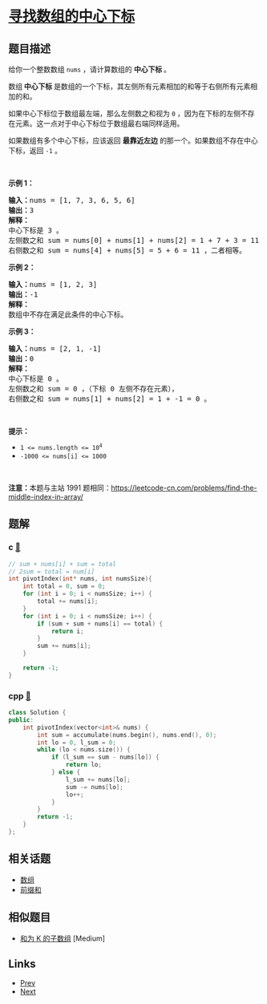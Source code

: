 
# [寻找数组的中心下标](https://leetcode-cn.com/problems/find-pivot-index)

## 题目描述

<p>给你一个整数数组&nbsp;<code>nums</code> ，请计算数组的 <strong>中心下标 </strong>。</p>

<p>数组<strong> 中心下标</strong><strong> </strong>是数组的一个下标，其左侧所有元素相加的和等于右侧所有元素相加的和。</p>

<p>如果中心下标位于数组最左端，那么左侧数之和视为 <code>0</code> ，因为在下标的左侧不存在元素。这一点对于中心下标位于数组最右端同样适用。</p>

<p>如果数组有多个中心下标，应该返回 <strong>最靠近左边</strong> 的那一个。如果数组不存在中心下标，返回 <code>-1</code> 。</p>

<p>&nbsp;</p>

<p><strong>示例 1：</strong></p>

<pre>
<strong>输入：</strong>nums = [1, 7, 3, 6, 5, 6]
<strong>输出：</strong>3
<strong>解释：</strong>
中心下标是 3 。
左侧数之和 sum = nums[0] + nums[1] + nums[2] = 1 + 7 + 3 = 11 ，
右侧数之和 sum = nums[4] + nums[5] = 5 + 6 = 11 ，二者相等。
</pre>

<p><strong>示例 2：</strong></p>

<pre>
<strong>输入：</strong>nums = [1, 2, 3]
<strong>输出：</strong>-1
<strong>解释：</strong>
数组中不存在满足此条件的中心下标。</pre>

<p><strong>示例 3：</strong></p>

<pre>
<strong>输入：</strong>nums = [2, 1, -1]
<strong>输出：</strong>0
<strong>解释：</strong>
中心下标是 0 。
左侧数之和 sum = 0 ，（下标 0 左侧不存在元素），
右侧数之和 sum = nums[1] + nums[2] = 1 + -1 = 0 。</pre>

<p>&nbsp;</p>

<p><strong>提示：</strong></p>

<ul>
	<li><code>1 &lt;= nums.length &lt;= 10<sup>4</sup></code></li>
	<li><code>-1000 &lt;= nums[i] &lt;= 1000</code></li>
</ul>

<p>&nbsp;</p>

<p><strong>注意：</strong>本题与主站 1991 题相同：<a href="https://leetcode-cn.com/problems/find-the-middle-index-in-array/" target="_blank">https://leetcode-cn.com/problems/find-the-middle-index-in-array/</a></p>


## 题解

### c [🔗](find-pivot-index.c) 
```c
// sum + nums[i] + sum = total
// 2sum = total = num[i]
int pivotIndex(int* nums, int numsSize){
    int total = 0, sum = 0;
    for (int i = 0; i < numsSize; i++) {
        total += nums[i];
    }
    for (int i = 0; i < numsSize; i++) {
        if (sum + sum + nums[i] == total) {
            return i;
        }
        sum += nums[i];
    }

    return -1;
}
```
### cpp [🔗](find-pivot-index.cpp) 
```cpp
class Solution {
public:
    int pivotIndex(vector<int>& nums) {
        int sum = accumulate(nums.begin(), nums.end(), 0);
        int lo = 0, l_sum = 0;
        while (lo < nums.size()) {
            if (l_sum == sum - nums[lo]) {
                return lo;
            } else {
                l_sum += nums[lo];
                sum -= nums[lo];
                lo++;
            }
        }
        return -1;
    }
};
```


## 相关话题

- [数组](../../tags/array.md) 
- [前缀和](../../tags/prefix-sum.md) 


## 相似题目

- [和为 K 的子数组](../subarray-sum-equals-k/README.md)  [Medium] 


## Links

- [Prev](../1-bit-and-2-bit-characters/README.md) 
- [Next](../split-linked-list-in-parts/README.md) 

